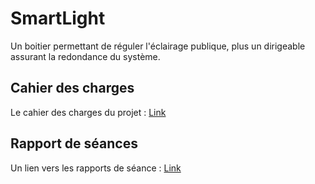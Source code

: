 # SmartLight
Un boitier permettant de réguler l'éclairage publique, plus un dirigeable assurant la redondance du système.
## Cahier des charges
Le cahier des charges du projet : [Link](CdC.pdf)
## Rapport de séances
Un lien vers les rapports de séance : [Link](RapportSeance\Tom)